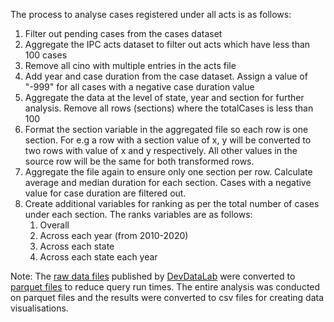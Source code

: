 The process to analyse cases registered under all acts is as follows:
 1. Filter out pending cases from the cases dataset
 2. Aggregate the IPC acts dataset to filter out acts which have less than 100 cases
 3. Remove all cino with multiple entries in the acts file
 4. Add year and case duration from the case dataset. Assign a value of "-999" for all cases with a negative case duration value
 5. Aggregate the data at the level of state, year and section for further analysis. Remove all rows (sections) where the totalCases is less than 100
 6. Format the section variable in the aggregated file so each row is one section. For e.g a row with a section value of x, y will be converted to two rows with value of x and y respectively. All other values in the source row will be the same for both transformed rows.
 7. Aggregate the file again to ensure only one section per row. Calculate average and median duration for each section. Cases with a negative value for case duration are filtered out. 
 8. Create additional variables for ranking as per the total number of cases under each section. The ranks variables are as follows:
    1. Overall 
    2. Across each year (from 2010-2020)
    3. Across each state
    4. Across each state each year
   
Note: The [raw data files](https://devdatalab.org/judicial-data#links) published by [DevDataLab](https://devdatalab.org/) were converted to [parquet files](https://parquet.apache.org/) to reduce query run times. The entire analysis was conducted on parquet files and the results were converted to csv files for creating data visualisations.